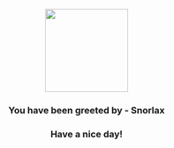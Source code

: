 <p align="center">
            <img src="https://raw.githubusercontent.com/PokeAPI/sprites/master/sprites/pokemon/143.png" width="150" height="150">
          </p>
          <h3 align="center">You have been greeted by - <b>Snorlax</b></h3>
          <h3 align="center">Have a nice day!</h3>
        